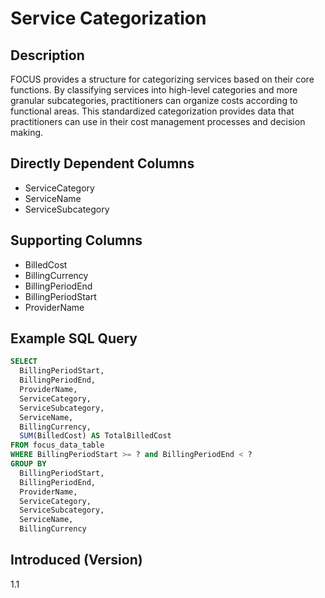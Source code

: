 # Service Categorization

## Description

FOCUS provides a structure for categorizing services based on their core functions. By classifying services into high-level categories and more granular subcategories, practitioners can organize costs according to functional areas. This standardized categorization provides data that practitioners can use in their cost management processes and decision making.

## Directly Dependent Columns

* ServiceCategory
* ServiceName
* ServiceSubcategory

## Supporting Columns

* BilledCost
* BillingCurrency
* BillingPeriodEnd
* BillingPeriodStart
* ProviderName

## Example SQL Query

```sql
SELECT
  BillingPeriodStart,
  BillingPeriodEnd,
  ProviderName,
  ServiceCategory,
  ServiceSubcategory,
  ServiceName,
  BillingCurrency,
  SUM(BilledCost) AS TotalBilledCost
FROM focus_data_table
WHERE BillingPeriodStart >= ? and BillingPeriodEnd < ?
GROUP BY
  BillingPeriodStart,
  BillingPeriodEnd,
  ProviderName,
  ServiceCategory,
  ServiceSubcategory,
  ServiceName,
  BillingCurrency
```

## Introduced (Version)

1.1
